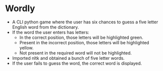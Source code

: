 # Wordly
 * A CLI python game where the user has six chances to guess a five letter English word from the dictionary. 
 * If the word the user enters has letters:
    * In the correct position, those letters will be highlighted green.
    * Present in the incorrect position, those letters will be highlighted yellow.
    * Not present in the required word will not be highlighted.
 * Imported nltk and obtained a bunch of five letter words.
 * If the user fails to guess the word, the correct word is displayed.
